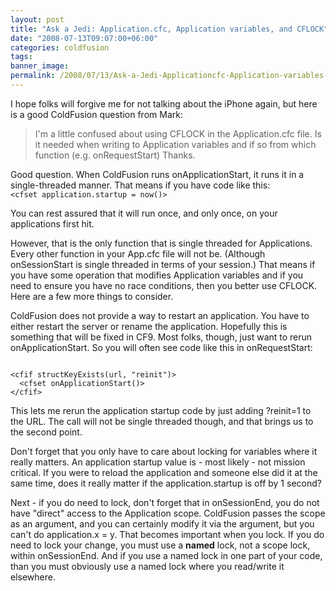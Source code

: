 ```yaml
---
layout: post
title: "Ask a Jedi: Application.cfc, Application variables, and CFLOCK"
date: "2008-07-13T09:07:00+06:00"
categories: coldfusion 
tags: 
banner_image: 
permalink: /2008/07/13/Ask-a-Jedi-Applicationcfc-Application-variables-and-CFLOCK
---
```


I hope folks will forgive me for not talking about the iPhone again, but here is a good ColdFusion question from Mark:

<blockquote>
<p>
I'm a little confused about using CFLOCK in the Application.cfc file.  Is it needed when writing to Application variables and if so from which function (e.g.
onRequestStart)  Thanks.
</p>
</blockquote>
<!--more-->
Good question. When ColdFusion runs onApplicationStart, it runs it in a single-threaded manner. That means if you have code like this:

<code>
&lt;cfset application.startup = now()&gt;
</code>

You can rest assured that it will run once, and only once, on your applications first hit.

However, that is the only function that is single threaded for Applications. Every other function in your App.cfc file will not be. (Although onSessionStart is single threaded in terms of your session.) That means if you have some operation that modifies Application variables and if you need to ensure you have no race conditions, then you better use CFLOCK. Here are a few more things to consider.

ColdFusion does not provide a way to restart an application. You have to either restart the server or rename the application. Hopefully this is something that will be fixed in CF9. Most folks, though, just want to rerun onApplicationStart. So you will often see code like this in onRequestStart:

<code>
&lt;cfif structKeyExists(url, "reinit")&gt;
  &lt;cfset onApplicationStart()&gt;
&lt;/cfif&gt;
</code>

This lets me rerun the application startup code by just adding ?reinit=1 to the URL. The call will not be single threaded though, and that brings us to the second point.

Don't forget that you only have to care about locking for variables where it really matters. An application startup value is - most likely - not mission critical. If you were to reload the application and someone else did it at the same time, does it really matter if the application.startup is off by 1 second?

Next - if you do need to lock, don't forget that in onSessionEnd, you do not have "direct" access to the Application scope. ColdFusion passes the scope as an argument, and you can certainly modify it via the argument, but you can't do application.x = y. That becomes important when you lock. If you do need to lock your change, you must use a <b>named</b> lock, not a scope lock, within onSessionEnd. And if you use a named lock in one part of your code, than you must obviously use a named lock where you read/write it elsewhere.